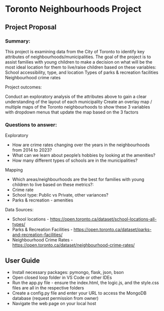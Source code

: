 # Toronto Neighbourhoods Project

## Project Proposal

### Summary: 

This project is examining data from the City of Toronto to identify key attributes of neighbourhoods/municipalities. The goal of the project is to assist families with young children to make a decision on what will be the most ideal location for them to live/raise children based on these variables:
School accessibility, type, and location
Types of parks & recreation facilities
Neighbourhood crime rates

Project outcomes: 

Conduct an exploratory analysis of the attributes above to gain a clear understanding of the layout of each municipality
Create an overlay map / multiple maps of the Toronto neighbourhoods to show these 3 variables with dropdown menus that update the map based on the 3 factors

### Questions to answer:

Exploratory
- How are crime rates changing over the years in the neighbourhoods from 2014 to 2023?
- What can we learn about people’s hobbies by looking at the amenities?
- How many different types of schools are in the municipalities?

Mapping
- Which areas/neighbourhoods are the best for families with young children to live based on these metrics?:
- Crime rate
- School type: Public vs Private, other variances?
- Parks & recreation - amenities

Data Sources:
- School locations - https://open.toronto.ca/dataset/school-locations-all-types/
- Parks & Recreation Facilities - https://open.toronto.ca/dataset/parks-and-recreation-facilities/
- Neighbourhood Crime Rates - https://open.toronto.ca/dataset/neighbourhood-crime-rates/


## User Guide

- Install necessary packages: pymongo, flask, json, bson
- Open closed loop folder in VS Code or other IDEs
- Run the app.py file - ensure the index.html, the logic.js, and the style.css files are all in the respective folders
- Create a config.py file and enter your URL to access the MongoDB database (request permission from owner)
- Navigate the web page on your local host